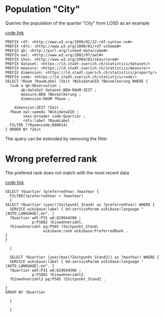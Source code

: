 # Population "City"
Queries the population of the quarter "City" from LOSD as an example

[code link](http://yasgui.org/short/r19a_z-_X)
```SPARQL
PREFIX rdf: <http://www.w3.org/1999/02/22-rdf-syntax-ns#>
PREFIX rdfs: <http://www.w3.org/2000/01/rdf-schema#>
PREFIX qb: <http://purl.org/linked-data/cube#>
PREFIX owl: <http://www.w3.org/2002/07/owl#>
PREFIX skos: <http://www.w3.org/2004/02/skos/core#>
PREFIX dataset: <https://ld.stadt-zuerich.ch/statistics/dataset/>
PREFIX measure: <https://ld.stadt-zuerich.ch/statistics/measure/>
PREFIX dimension: <https://ld.stadt-zuerich.ch/statistics/property/>
PREFIX code: <https://ld.stadt-zuerich.ch/statistics/code/>
SELECT ?Raum ?RaumLabel ?Zeit ?WikidataUID ?Bevoelkerung WHERE {
  ?sub a qb:Observation ;
       qb:dataSet dataset:BEW-RAUM-ZEIT ;
       measure:BEW ?Bevoelkerung ;
       dimension:RAUM ?Raum ;
       
 	dimension:ZEIT ?Zeit .
  ?Raum owl:sameAs ?WikidataUID ;
        skos:broader code:Quartier ;
        rdfs:label ?RaumLabel .  
  FILTER (?Raum=code:R00014)
} ORDER BY ?Zeit
```

The query can be extended by removing the filter

# Wrong preferred rank

The prefered rank does not match with the most recent data

[code link](http://tinyurl.com/yd95yaar)
```SPARQL
SELECT ?Quartier ?preferredYear ?maxYear {
  FILTER(?preferredYear < ?maxYear)
  {
SELECT ?Quartier (year(?Zeitpunkt_Stand) as ?preferredYear) WHERE {
  SERVICE wikibase:label { bd:serviceParam wikibase:language "[AUTO_LANGUAGE],en". }
  ?Quartier wdt:P31 wd:Q19644586 ;
            p:P1082 ?Einwohnerzahl. 
  ?Einwohnerzahl pq:P585 ?Zeitpunkt_Stand;
                 wikibase:rank wikibase:PreferredRank .
}
}
  
  {
  
  SELECT ?Quartier (year(max(?Zeitpunkt_Stand2)) as ?maxYear) WHERE {
  SERVICE wikibase:label { bd:serviceParam wikibase:language "[AUTO_LANGUAGE],en". }
  ?Quartier wdt:P31 wd:Q19644586 ;
            p:P1082 ?Einwohnerzahl2. 
  ?Einwohnerzahl2 pq:P585 ?Zeitpunkt_Stand2 .
                 
}
GROUP BY ?Quartier

  }

  }
```
